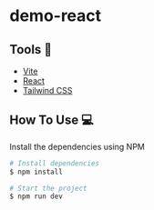 # demo-react

## Tools 🔧

- [Vite](https://vitejs.dev/)
- [React](https://create-react-app.dev/docs/getting-started/)
- [Tailwind CSS](https://tailwindcss.com/docs/installation)

## How To Use 💻

Install the dependencies using NPM

```bash
# Install dependencies
$ npm install

# Start the project
$ npm run dev
```
